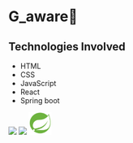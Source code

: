# G_aware🥰

<h2>Technologies Involved</h2>
<ul>
  <li>HTML</li>
  <li>CSS</li>
  <li>JavaScript</li>
  <li>React</li>
  <li>Spring boot</li>
  </ul>
  <div>
     <img height="50" src="https://clipart.info/images/ccovers/1499794874html5-js-css3-logo-png.png">
     <img height="40" src="https://upload.wikimedia.org/wikipedia/commons/thumb/a/a7/React-icon.svg/1200px-React-icon.svg.png">
     <img height="45" src="https://raw.githubusercontent.com/github/explore/80688e429a7d4ef2fca1e82350fe8e3517d3494d/topics/spring-boot/spring-boot.png">
  </div>

